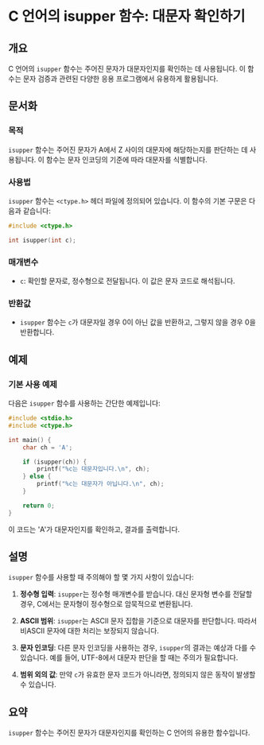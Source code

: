 <!--
Meta Description: # C 언어의 isupper 함수: 대문자 확인하기 ## 개요 C 언어의 `isupper` 함수는 주어진 문자가 대문자인지를 확인하는 데 사용됩니다. 이 함수는 문자 검증과 관련된 다양한 응용 프로그램에서 유용하게 활용됩니다. ## 문서화 ### 목적 `isupper`...
Meta Keywords: isupper, 함수는, 있습니다, 언어의, 주어진
-->

# C 언어의 isupper 함수: 대문자 확인하기

## 개요
C 언어의 `isupper` 함수는 주어진 문자가 대문자인지를 확인하는 데 사용됩니다. 이 함수는 문자 검증과 관련된 다양한 응용 프로그램에서 유용하게 활용됩니다.

## 문서화
### 목적
`isupper` 함수는 주어진 문자가 A에서 Z 사이의 대문자에 해당하는지를 판단하는 데 사용됩니다. 이 함수는 문자 인코딩의 기준에 따라 대문자를 식별합니다.

### 사용법
`isupper` 함수는 `<ctype.h>` 헤더 파일에 정의되어 있습니다. 이 함수의 기본 구문은 다음과 같습니다:

```c
#include <ctype.h>

int isupper(int c);
```

### 매개변수
- `c`: 확인할 문자로, 정수형으로 전달됩니다. 이 값은 문자 코드로 해석됩니다.

### 반환값
- `isupper` 함수는 `c`가 대문자일 경우 0이 아닌 값을 반환하고, 그렇지 않을 경우 0을 반환합니다.

## 예제
### 기본 사용 예제
다음은 `isupper` 함수를 사용하는 간단한 예제입니다:

```c
#include <stdio.h>
#include <ctype.h>

int main() {
    char ch = 'A';

    if (isupper(ch)) {
        printf("%c는 대문자입니다.\n", ch);
    } else {
        printf("%c는 대문자가 아닙니다.\n", ch);
    }

    return 0;
}
```

이 코드는 'A'가 대문자인지를 확인하고, 결과를 출력합니다.

## 설명
`isupper` 함수를 사용할 때 주의해야 할 몇 가지 사항이 있습니다:

1. **정수형 입력**: `isupper`는 정수형 매개변수를 받습니다. 대신 문자형 변수를 전달할 경우, C에서는 문자형이 정수형으로 암묵적으로 변환됩니다.
   
2. **ASCII 범위**: `isupper`는 ASCII 문자 집합을 기준으로 대문자를 판단합니다. 따라서 비ASCII 문자에 대한 처리는 보장되지 않습니다.

3. **문자 인코딩**: 다른 문자 인코딩을 사용하는 경우, `isupper`의 결과는 예상과 다를 수 있습니다. 예를 들어, UTF-8에서 대문자 판단을 할 때는 주의가 필요합니다.

4. **범위 외의 값**: 만약 `c`가 유효한 문자 코드가 아니라면, 정의되지 않은 동작이 발생할 수 있습니다.

## 요약
`isupper` 함수는 주어진 문자가 대문자인지를 확인하는 C 언어의 유용한 함수입니다.